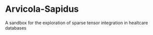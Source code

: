 # Arvicola-Sapidus
A sandbox for the exploration of sparse tensor integration in healtcare databases
